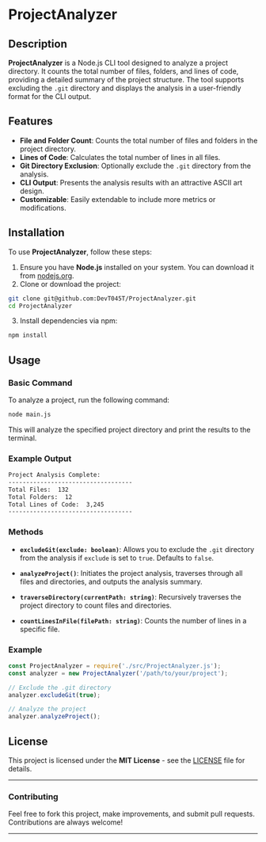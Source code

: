# ProjectAnalyzer

## Description

**ProjectAnalyzer** is a Node.js CLI tool designed to analyze a project directory. It counts the total number of files, folders, and lines of code, providing a detailed summary of the project structure. The tool supports excluding the `.git` directory and displays the analysis in a user-friendly format for the CLI output.

## Features

- **File and Folder Count**: Counts the total number of files and folders in the project directory.
- **Lines of Code**: Calculates the total number of lines in all files.
- **Git Directory Exclusion**: Optionally exclude the `.git` directory from the analysis.
- **CLI Output**: Presents the analysis results with an attractive ASCII art design.
- **Customizable**: Easily extendable to include more metrics or modifications.

## Installation

To use **ProjectAnalyzer**, follow these steps:

1. Ensure you have **Node.js** installed on your system. You can download it from [nodejs.org](https://nodejs.org/).
2. Clone or download the project:
   
```bash
git clone git@github.com:DevT045T/ProjectAnalyzer.git
cd ProjectAnalyzer
```

3. Install dependencies via npm:

```bash
npm install
```

## Usage

### Basic Command

To analyze a project, run the following command:

```bash
node main.js
```

This will analyze the specified project directory and print the results to the terminal.

### Example Output

```bash
Project Analysis Complete:
-----------------------------------
Total Files:  132
Total Folders:  12
Total Lines of Code:  3,245
-----------------------------------
```

### Methods

- **`excludeGit(exclude: boolean)`**: Allows you to exclude the `.git` directory from the analysis if `exclude` is set to `true`. Defaults to `false`.

- **`analyzeProject()`**: Initiates the project analysis, traverses through all files and directories, and outputs the analysis summary.

- **`traverseDirectory(currentPath: string)`**: Recursively traverses the project directory to count files and directories.

- **`countLinesInFile(filePath: string)`**: Counts the number of lines in a specific file.

### Example

```js
const ProjectAnalyzer = require('./src/ProjectAnalyzer.js');
const analyzer = new ProjectAnalyzer('/path/to/your/project');

// Exclude the .git directory
analyzer.excludeGit(true);

// Analyze the project
analyzer.analyzeProject();
```

## License

This project is licensed under the **MIT License** - see the [LICENSE](LICENSE) file for details.

---

### Contributing

Feel free to fork this project, make improvements, and submit pull requests. Contributions are always welcome!

---
